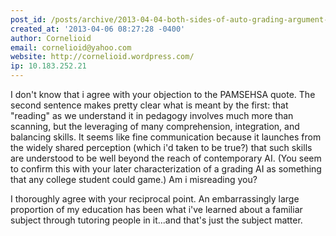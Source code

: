 ```yaml
---
post_id: /posts/archive/2013-04-04-both-sides-of-auto-grading-argument-miss-the-point/
created_at: '2013-04-06 08:27:28 -0400'
author: Cornelioid
email: cornelioid@yahoo.com
website: http://cornelioid.wordpress.com/
ip: 10.183.252.21
---
```


I don't know that i agree with your objection to the PAMSEHSA quote. The second sentence makes pretty clear what is meant by the first: that "reading" as we understand it in pedagogy involves much more than scanning, but the leveraging of many comprehension, integration, and balancing skills. It seems like fine communication because it launches from the widely shared perception (which i'd taken to be true?) that such skills are understood to be well beyond the reach of contemporary AI. (You seem to confirm this with your later characterization of a grading AI as something that any college student could game.) Am i misreading you?

I thoroughly agree with your reciprocal point. An embarrassingly large proportion of my education has been what i've learned about a familiar subject through tutoring people in it...and that's just the subject matter.